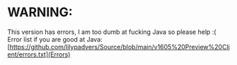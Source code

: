 # WARNING:
This version has errors, I am too dumb at fucking Java so please help :(
<br>
Error list if you are good at Java: [https://github.com/lilypadvers/Source/blob/main/v1605%20Preview%20Client/errors.txt](Errors)
